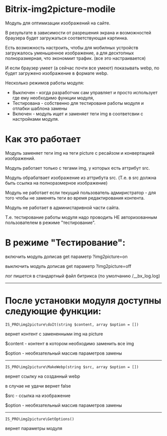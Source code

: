 # Bitrix-img2picture-modile


Модуль для оптимизации изображений на сайте.

В результате в зависимости от разрешения экрана и возможностей браузера будет загружаться соответствующая картинка.

Есть возможность настроить, чтобы для мобилных устройств загружалось уменьшенное изображение, а для десктопных полноразмерная, что экономиит трафик. (все это настраивается)

И если браузер умеет (а сейчас почти все умеют) показывать webp, по будет загружено изображение в формате webp.

Несколько режимов работы модуля:

- Выключен - когда разработчик сам управляет и просто использует где ему необходимо функции модуля,
- Тестирована - собственно для тестированя работы модуля и отлабки шаблона замены
- Включен - модуль ищет и заменяет теги img в соответсвии с настройками модуля.

# Как это работает


Модуль заменяет теги img на теги picture с ресайзом и конвертацией изображений.

Модуль работает только с тегами img, у которых есть аттрибут src.

Модуль обрабатвает изображение из аттрибута src. (Т.е. в src должна быть ссылка на полноразмерное изображение)

Модуль не работает если текущий пользователь адмиристратор - для того чтобы не заменять теги во время редактирования контента.

Модуль не работает в администаривной части сайта.

Т.е. тестирование работы модуля надо проводить НЕ авторизованным пользователем в режиме "тестирование".


# В режиме "Тестирование":


включить модуль дописав get параметр ?img2picture=on

выключить модуль дописав get параметр ?img2picture=off

лог пишется в стандартный файл битрикса (по умолчанию /__bx_log.log)

------
# После установки модуля доступны следующие функции:

	IS_PRO\img2picture\doIt(string $content, array $option = [])

вернет контент с замененными img на picture

$content - контент в котором необходимо заменить все img

$option - необязательный массив параметров замены

---

	IS_PRO\img2picture\MakeWebp(string $src, array $option = [])

вернет ссылку на созданный webp

в случае не удачи вернет false

$src - ссылка на изображение

$option - необязательный массив
параметров замены

---

	IS_PRO\img2picture\GetOptions()

вернет параметры модуля